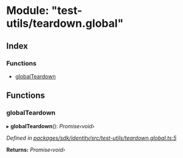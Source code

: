 # Module: "test-utils/teardown.global"

## Index

### Functions

* [globalTeardown](_test_utils_teardown_global_.md#globalteardown)

## Functions

###  globalTeardown

▸ **globalTeardown**(): *Promise‹void›*

*Defined in [packages/sdk/identity/src/test-utils/teardown.global.ts:5](https://github.com/medhak1/celo-monorepo/blob/master/packages/sdk/identity/src/test-utils/teardown.global.ts#L5)*

**Returns:** *Promise‹void›*

